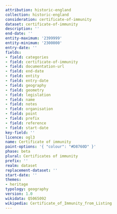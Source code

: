 ```yaml
---
attribution: historic-england
collection: historic-england
consideration: certificate-of-immunity
dataset: certificate-of-immunity
description: ''
end-date: ''
entity-maximum: '2399999'
entity-minimum: '2300000'
entry-date: ''
fields:
- field: categories
- field: certificate-of-immunity
- field: documentation-url
- field: end-date
- field: entity
- field: entry-date
- field: geography
- field: geometry
- field: legislation
- field: name
- field: notes
- field: organisation
- field: point
- field: prefix
- field: reference
- field: start-date
key-field: ''
licence: ogl3
name: Certificate of immunity
paint-options: '{ "colour": "#D8760D" }'
phase: beta
plural: Certificates of immunity
prefix: ''
realm: dataset
replacement-dataset: ''
start-date: ''
themes:
- heritage
typology: geography
version: 1.0
wikidata: Q5065092
wikipedia: Certificate_of_Immunity_from_Listing
---
```

